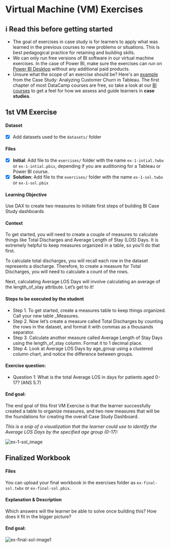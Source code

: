 # Virtual Machine (VM) Exercises

## :information_source: Read this before getting started
- The goal of exercises in case study is for learners to apply what was learned in the previous courses to new problems or situations. This is best pedagogical practice for retaining and building skills.
- We can only run free versions of BI software in our virtual machine exercises. In the case of Power BI, make sure the exercises can run on [Power BI Desktop](https://powerbi.microsoft.com/en-us/desktop/) without any additional paid products. 
- Unsure what the scope of an exercise should be? Here's an [example](https://campus.datacamp.com/courses/case-study-analyzing-customer-churn-in-tableau/exploratory-analysis-1?ex=4) from the Case Study: Analyzing Customer Churn in Tableau. The first chapter of most DataCamp courses are free, so take a look at our [BI courses](https://learn.datacamp.com/courses?technologies=Tableau&technologies=Power%20BI) to get a feel for how we assess and guide learners in **case studies**.

## 1st VM Exercise

#### Dataset

- [x] Add datasets used to the `datasets/` folder

#### Files

- [x] **Initial**: Add file to the `exercises/`  folder with the name `ex-1-intial.twbx` or `ex-1-intial.pbix`, depending if you are auditioning for a Tableau or Power BI course.
- [x] **Solution**: Add file to the `exercises/`  folder with the name `ex-1-sol.twbx` or `ex-1-sol.pbix`

#### Learning Objective

Use DAX to create two measures to initiate first steps of building BI Case Study dashboards

#### Context

To get started, you will need to create a couple of measures to calculate things like Total Discharges and Average Length of Stay (LOS) Days. It is extremely helpful to keep measures organized in a table, so you’ll do that first.

To calculate total discharges, you will recall each row in the dataset represents a discharge. Therefore, to create a measure for Total Discharges, you will need to calculate a count of the rows.

Next, calculating Average LOS Days will involve calculating an average of the length_of_stay attribute. Let’s get to it!


#### Steps to be executed by the student 

- Step 1.	To get started, create a measures table to keep things organized. Call your new table _Measures.
- Step 2.	Now let’s create a measure called Total Discharges by counting the rows in the dataset, and format it with commas as a thousands separator.
- Step 3.	Calculate another measure called Average Length of Stay Days using the length_of_stay column. Format it to 1 decimal place.
- Step 4.	Look at Average LOS Days by age_group using a clustered column chart, and notice the difference between groups.


#### Exercise question:

- Question 1: What is the total Average LOS in days for patients aged 0-17? (ANS 5.7)

#### End goal:

The end goal of this first VM Exercise is that the learner successfully created a table to organize measures, and two new measures that will be the foundations for creating the overall Case Study Dashboard. 

*This is a snip of a visualization that the learner could use to identify the Average LOS Days by the specified age group (0-17):*

![ex-1-sol_image](https://user-images.githubusercontent.com/125575969/220402018-85ada634-0658-4913-b66e-da6862fca7a6.jpg)

## Finalized Workbook

#### Files
You can upload your final workbook in the exercises folder as `ex-final-sol.twbx` or `ex-final-sol.pbix`.

#### Explanation & Description
Which answers will the learner be able to solve once building this? How does it fit in the bigger picture?

#### End goal:

![ex-final-sol-image1](https://user-images.githubusercontent.com/125575969/220402315-d947f732-6d14-407b-b32a-5532b78660f2.jpg)

